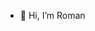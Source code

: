 - 👋 Hi, I’m Roman

<!---
RoVo1992/RoVo1992 is a ✨ special ✨ repository because its `README.md` (this file) appears on your GitHub profile.
You can click the Preview link to take a look at your changes.
--->
